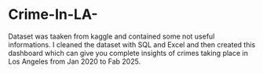 # Crime-In-LA-

Dataset was taaken from kaggle and contained some not useful informations. I cleaned the dataset with SQL and Excel and then created this dashboard which can give you complete insights of crimes taking place in Los Angeles from Jan 2020 to Fab 2025. 
